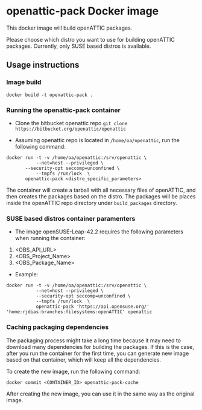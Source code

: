 # openattic-pack Docker image

This docker image will build openATTIC packages. 

Please choose which distro you want to use for building openATTIC packages.
Currently, only SUSE based distros is available.

## Usage instructions

### Image build

`docker build -t openattic-pack .`

### Running the openattic-pack container

* Clone the bitbucket openattic repo
`git clone https://bitbucket.org/openattic/openattic`

* Assuming openattic repo is located in `/home/oa/openattic`, run the following
command:
```
docker run -t -v /home/oa/openattic:/srv/openattic \
           --net=host --privileged \
	   --security-opt seccomp=unconfined \
           --tmpfs /run/lock  \
	   openattic-pack <distro_specific_parameters>
```

The container will create a tarball with all necessary files of openATTIC,
and then creates the packages based on the distro.
The packages will be places inside the openATTIC repo directory under
`build_packages` directory.


### SUSE based distros container paramenters

* The image openSUSE-Leap-42.2 requires the following parameters when running the container:

1. <OBS_API_URL>
1. <OBS_Project_Name>
1. <OBS_Package_Name>

* Example:

```
docker run -t -v /home/oa/openattic:/srv/openattic \
           --net=host --privileged \
           --security-opt seccomp=unconfined \
           --tmpfs /run/lock  \
           openattic-pack 'https://api.opensuse.org/' 'home:rjdias:branches:filesystems:openATTIC' openattic
```

### Caching packaging dependencies

The packaging process might take a long time because it may need to
download many dependencies for building the packages.
If this is the case, after you run the container for the first time,
you can generate new image based on that container, which will keep
all the dependencies.

To create the new image, run the following command:
```
docker commit <CONTAINER_ID> openattic-pack-cache
```

After creating the new image, you can use it in the same way as the
original image.
